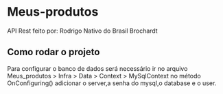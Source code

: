 # Meus-produtos

API Rest
feito por: Rodrigo Nativo do Brasil Brochardt

## Como rodar o projeto

Para configurar o banco de dados será necessário ir no arquivo Meus_produtos > Infra > Data > Context > MySqlContext no método OnConfiguring() adicionar o server,a senha do mysql,o database e o user.

